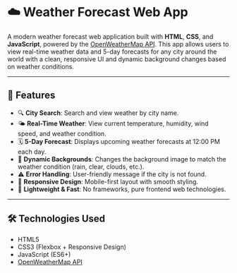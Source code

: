 # ☁️ Weather Forecast Web App

A modern weather forecast web application built with **HTML**, **CSS**, and **JavaScript**, powered by the [OpenWeatherMap API](https://openweathermap.org/api). This app allows users to view real-time weather data and 5-day forecasts for any city around the world with a clean, responsive UI and dynamic background changes based on weather conditions.

---

## 🌟 Features

- 🔍 **City Search**: Search and view weather by city name.
- 🌤️ **Real-Time Weather**: View current temperature, humidity, wind speed, and weather condition.
- 🗓️ **5-Day Forecast**: Displays upcoming weather forecasts at 12:00 PM each day.
- 🎨 **Dynamic Backgrounds**: Changes the background image to match the weather condition (rain, clear, clouds, etc.).
- ⚠️ **Error Handling**: User-friendly message if the city is not found.
- 📱 **Responsive Design**: Mobile-first layout with smooth styling.
- 🎯 **Lightweight & Fast**: No frameworks, pure frontend web technologies.

---

## 🛠️ Technologies Used

- HTML5
- CSS3 (Flexbox + Responsive Design)
- JavaScript (ES6+)
- [OpenWeatherMap API](https://openweathermap.org/api)
